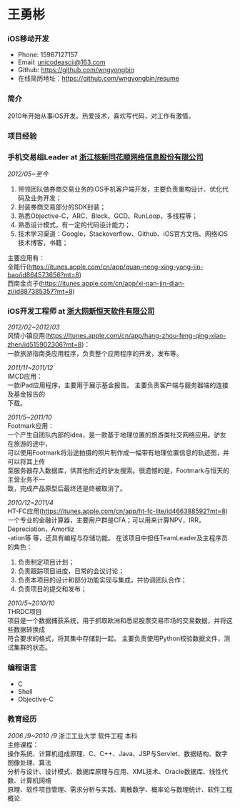 王勇彬
=============

### iOS移动开发

- Phone: 15967127157
- Email: unicodeascii@163.com
- Github: https://github.com/wngyongbin
- 在线简历地址：https://github.com/wngyongbin/resume

### 简介
2010年开始从事iOS开发。热爱技术，喜欢写代码，对工作有激情。  

### 项目经验
### **手机交易组Leader** at [浙江核新同花顺网络信息股份有限公司](http://www.10jqka.com.cn/)   
*2012/05~至今*  
1. 带领团队做券商交易业务的iOS手机客户端开发，主要负责重构设计、优化代码及业务开发；  
2. 封装券商交易部分的SDK封装；  
3. 熟悉Objective-C，ARC、Block、GCD、RunLoop、多线程等；  
4. 熟悉设计模式，有一定的代码设计能力；  
5. 技术学习渠道：Google，Stackoverflow、Github、iOS官方文档、网络iOS技术博客，书籍；  

主要应用有：  
全能行(https://itunes.apple.com/cn/app/quan-neng-xing-yong-jin-bao/id864573656?mt=8)  
西南金点子(https://itunes.apple.com/cn/app/xi-nan-jin-dian-zi/id887385357?mt=8)  


### **iOS开发工程师** at [浙大网新恒天软件有限公司](http://www.hengtiansoft.com/zh)  
*2012/02~2012/03*  
风情小镇应用(https://itunes.apple.com/cn/app/hang-zhou-feng-qing-xiao-zhen/id515902306?mt=8)：  
一款旅游指南类应用程序，负责整个应用程序的开发，发布等。


*2011/11~2011/12*  
IMCD应用：  
一款iPad应用程序，主要用于展示基金报告。 主要负责客户端与服务器端的连接及基金报告的  
下载。      

*2011/5~2011/10*  
Footmark应用：  
一个产生自团队内部的idea，是一款基于地理位置的旅游类社交网络应用。驴友在旅游的途中，  
可以使用Footmark将沿途拍摄的照片制作成一幅带有地理位置信息的轨迹图，并可以将其上传  
至服务器存入数据库，供其他附近的驴友搜索。很遗憾的是，Footmark与恒天的主营业务不一  
致，完成产品原型后最终还是终被取消了。  

*2010/12~2011/4*  
HT-FC应用(https://itunes.apple.com/cn/app/ht-fc-lite/id466388592?mt=8)  
一个专业的金融计算器，主要用户群是CFA；可以用来计算NPV，IRR，Depreciation，Amortiz  
-ation等  等，还具有编程与存储功能。 在该项目中担任TeamLeader及主程序员的角色：   
1. 负责制定项目计划；  
2. 负责跟踪项目进度，日常的会议讨论；  
3. 负责本项目的设计和部分功能实现与集成，并协调团队合作；  
4. 负责项目的提交和发布；   

*2010/5~2010/10*  
THRDC项目  
项目是一个数据捕获系统，用于抓取欧洲和悉尼股票交易市场的交易数据，并将这些数据转换成  
符合要求的格式，将其集中存储到一起。 主要负责使用Python校验数据文件，测试集群的状态。  


### 编程语言

- C
- Shell
- Objective-C


### 教育经历

*2006 /9~2010 /9*    浙江工业大学    软件工程	本科  
主修课程：  
操作系统、计算机组成原理、C、C++、Java、JSP与Servlet、数据结构、数字图像处理、算法  
分析与设计、设计模式、数据库原理与应用、XML技术、Oracle数据库、线性代数、计算机网络  
原理、软件项目管理、需求分析与实践、离散数学、概率论与数理统计、软件工程概论.




